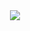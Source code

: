<center>
  <img src="https://github.com/solidiquis/dotfiles/blob/master/misc/Desktop_1.png?raw=true">
</center>
